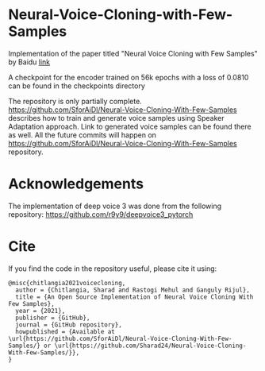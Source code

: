 # Neural-Voice-Cloning-with-Few-Samples
Implementation of the paper titled "Neural Voice Cloning with Few Samples" by Baidu [link](https://arxiv.org/pdf/1802.06006)

A checkpoint for the encoder trained on 56k epochs with a loss of 0.0810 can be found in the checkpoints directory

The repository is only partially complete. https://github.com/SforAiDl/Neural-Voice-Cloning-With-Few-Samples describes how to train and generate voice samples using Speaker Adaptation approach. Link to generated voice samples can be found there as well.
All the future commits will happen on https://github.com/SforAiDl/Neural-Voice-Cloning-With-Few-Samples repository. 

# Acknowledgements

The implementation of deep voice 3 was done from the following repository:
https://github.com/r9y9/deepvoice3_pytorch

# Cite
If you find the code in the repository useful, please cite it using:

```
@misc{chitlangia2021voicecloning,
  author = {Chitlangia, Sharad and Rastogi Mehul and Ganguly Rijul},
  title = {An Open Source Implementation of Neural Voice Cloning With Few Samples},
  year = {2021},
  publisher = {GitHub},
  journal = {GitHub repository},
  howpublished = {Available at \url{https://github.com/SforAiDl/Neural-Voice-Cloning-With-Few-Samples/} or \url{https://github.com/Sharad24/Neural-Voice-Cloning-With-Few-Samples/}},
}
```
